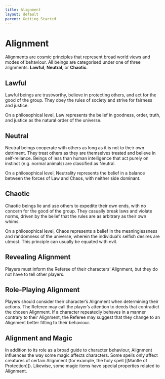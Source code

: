 ```yaml
---
title: Alignment
layout: default
parent: Getting Started
---
```


# Alignment

Alignments are cosmic principles that represent broad world views and modes of behaviour. All beings are categorised under one of three alignments: **Lawful**, **Neutral**, or **Chaotic**.

## Lawful

Lawful beings are trustworthy, believe in protecting others, and act for the good of the group. They obey the rules of society and strive for fairness and justice.

On a philosophical level, Law represents the belief in goodness, order, truth, and justice as the natural order of the universe.

## Neutral

Neutral beings cooperate with others as long as it is not to their own detriment. They treat others as they are themselves treated and believe in self-reliance. Beings of less than human intelligence that act purely on instinct (e.g. normal animals) are classified as Neutral.

On a philosophical level, Neutrality represents the belief in a balance between the forces of Law and Chaos, with neither side dominant. 

## Chaotic

Chaotic beings lie and use others to expedite their own ends, with no concern for the good of the group. They casually break laws and violate norms, driven by the belief that the rules are as arbitrary as their own whims.

On a philosophical level, Chaos represents a belief in the meaninglessness and randomness of the universe, wherein the individual’s selfish desires are utmost. This principle can usually be equated with evil.

## Revealing Alignment

Players must inform the Referee of their characters’ Alignment, but they do not have to tell other players.

## Role-Playing Alignment

Players should consider their character’s Alignment when determining their actions. The Referee may call the player’s attention to deeds that contradict the chosen Alignment. If a character repeatedly behaves in a manner contrary to their Alignment, the Referee may suggest that they change to an Alignment better fitting to their behaviour.

## Alignment and Magic

In addition to its role as a broad guide to character behaviour, Alignment influences the way some magic affects characters. Some spells only affect creatures of certain Alignment (for example, the holy spell [[Mantle of Protection]]). Likewise, some magic items have special properties related to Alignment.